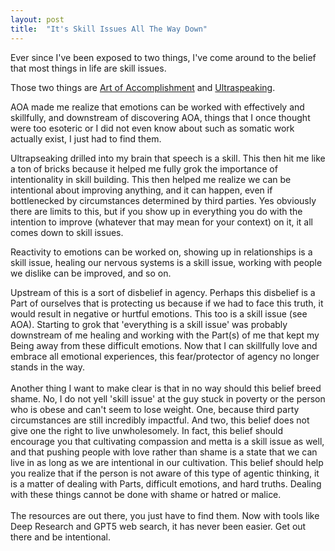 ```yaml
---
layout: post
title:  "It's Skill Issues All The Way Down"
---
```


Ever since I've been exposed to two things, I've come around to the belief that most things in life are skill issues.


Those two things are <a href="https://www.artofaccomplishment.com/">Art of Accomplishment</a> and <a href="https://ultraspeaking.com">Ultraspeaking</a>.
<br>

AOA made me realize that emotions can be worked with effectively and skillfully, and downstream of discovering AOA, things that I once thought were too esoteric or I did not even know about such as somatic work actually exist, I just had to find them. 
<br>

Ultrapseaking drilled into my brain that speech is a skill. This then hit me like a ton of bricks because it helped me fully grok the importance of intentionality in skill building. This then helped me realize we can be intentional about improving anything, and it can happen, even if bottlenecked by circumstances determined by third parties. Yes obviously there are limits to this, but if you show up in everything you do with the intention to improve (whatever that may mean for your context) on it, it all comes down to skill issues.
<br>

Reactivity to emotions can be worked on, showing up in relationships is a skill issue, healing our nervous systems is a skill issue, working with people we dislike can be improved, and so on. 
<br>

Upstream of this is a sort of disbelief in agency. Perhaps this disbelief is a Part of ourselves that is protecting us because if we had to face this truth, it would result in negative or hurtful emotions. This too is a skill issue (see AOA). Starting to grok that 'everything is a skill issue' was probably downstream of me healing and working with the Part(s) of me that kept my Being away from these difficult emotions. Now that I can skillfully love and embrace all emotional experiences, this fear/protector of agency no longer stands in the way. 
<br><br>
Another thing I want to make clear is that in no way should this belief breed shame. No, I do not yell 'skill issue' at the guy stuck in poverty or the person who is obese and can't seem to lose weight. One, because third party circumstances are still incredibly impactful. And two, this belief does not give one the right to live unwholesomely. In fact, this belief should encourage you that cultivating compassion and metta is a skill issue as well, and that pushing people with love rather than shame is a state that we can live in as long as we are intentional in our cultivation. This belief should help you realize that if the person is not aware of this type of agentic thinking, it is a matter of dealing with Parts, difficult emotions, and hard truths. Dealing with these things cannot be done with shame or hatred or malice. 
<br><br>
The resources are out there, you just have to find them. Now with tools like Deep Research and GPT5 web search, it has never been easier. Get out there and be intentional. 
